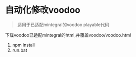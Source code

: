 # 自动化修改voodoo

> 适用于已适配mintegral的voodoo playable代码

下载voodoo已适配mintegral的html,并覆盖voodoo/voodoo.html



1. npm install
2. run.bat